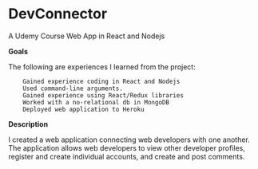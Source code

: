# DevConnector
A Udemy Course Web App in React and Nodejs

<Strong>Goals</Strong>

The following are experiences I learned from the project:

		Gained experience coding in React and Nodejs
		Used command-line arguments. 
		Gained experience using React/Redux libraries
		Worked with a no-relational db in MongoDB
		Deployed web application to Heroku
    
<Strong>Description</Strong>

I created a web application connecting web developers with one another. The application allows web developers to view other developer profiles, register and create individual accounts, and create and post comments.

